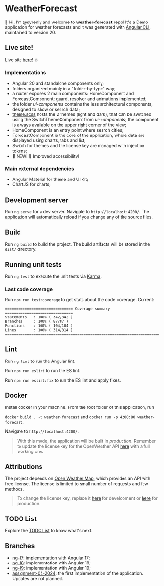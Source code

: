 # WeatherForecast

👋 Hi, I’m @syrenly and welcome to [**weather-forecast**](https://syrenly.github.io/weather-forecast/) repo! It's a Demo application for weather forecasts and it was generated with [Angular CLI](https://github.com/angular/angular-cli), maintained to version 20.

## Live site!

Live site [here!](https://syrenly.github.io/weather-forecast/) 🔥

### Implementations

- Angular 20 and standalone components only;
- folders organized mainly in a "folder-by-type" way;
- a router exposes 2 main components: HomeComponent and ForecastComponent; guard, resolver and animations implemented;
- the folder _ui-components_ contains the less architectural components, designed to show or search data;
- [theme.scss](./src/theme.scss) hosts the 2 themes (light and dark), that can be switched using the SwitchThemeComponent from _ui-components_; the component is always available on the upper right corner of the view;
- HomeComponent is an entry point where search cities;
- ForecastComponent is the core of the application, where data are displayed using charts, tabs and list;
- Switch for themes and the license key are managed with injection tokens;
- 🌟 NEW! 🌟 Improved accessibility!

### Main external dependencies

- Angular Material for theme and UI Kit;
- ChartJS for charts;

## Development server

Run `ng serve` for a dev server. Navigate to `http://localhost:4200/`. The application will automatically reload if you change any of the source files.

## Build

Run `ng build` to build the project. The build artifacts will be stored in the `dist/` directory.

## Running unit tests

Run `ng test` to execute the unit tests via [Karma](https://karma-runner.github.io).

### Last code coverage

Run `npm run test:coverage` to get stats about the code coverage. Current:

```
=============================== Coverage summary ===============================
Statements   : 100% ( 342/342 )
Branches     : 100% ( 87/87 )
Functions    : 100% ( 104/104 )
Lines        : 100% ( 314/314 )
================================================================================
```

## Lint

Run `ng lint` to run the Angular lint.

Run `npm run eslint` to run the ES lint.

Run `npm run eslint:fix` to run the ES lint and apply fixes.

## Docker

Install docker in your machine. From the root folder of this application, run

`docker build . -t weather-forecast` and `docker run -p 4200:80 weather-forecast`.

Navigate to `http://localhost:4200/`.

> With this mode, the application will be built in _production_. Remember to update the license key for the OpenWeather API [here](./src//assets/configurations/configuration.prod.json) with a full working one.

## Attributions

The project depends on [Open Weather Map](https://openweathermap.org), which provides an API with free license. The license is limited to small number of requests and few methods.

> To change the license key, replace it [here](./src/assets/configurations/configuration.json) for development or [here](./src/assets/configurations/configuration.prod.json) for production.

## TODO List

Explore the [TODO List](./TODO_LIST.md) to know what's next.

## Branches

- [ng-17](https://github.com/syrenly/weather-forecast/tree/ng-17): implementation with Angular 17;
- [ng-18](https://github.com/syrenly/weather-forecast/tree/ng-18): implementation with Angular 18;
- [ng-19](https://github.com/syrenly/weather-forecast/tree/ng-19): implementation with Angular 19;
- [assignment-04-2024](https://github.com/syrenly/weather-forecast/tree/assignment-04-2024): the first implementation of the application. Updates are not planned.
